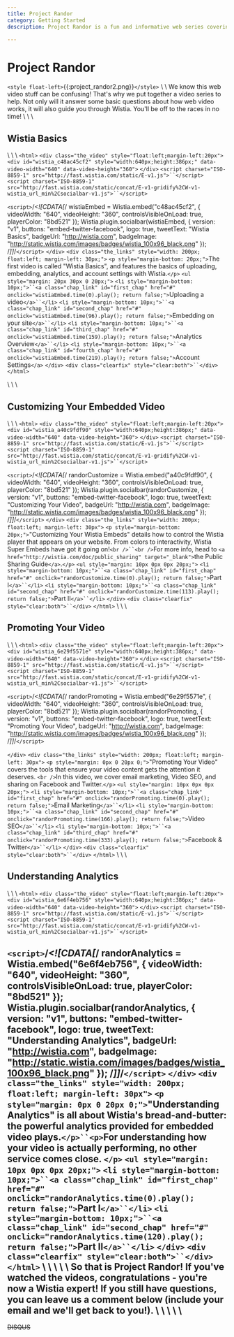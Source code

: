 ```yaml
---
title: Project Randor
category: Getting Started
description: Project Randor is a fun and informative web series covering the basics of Wistia. Join Chris and Jeff and they walk you through all there is to know about the Wistia application!

---
```


# Project Randor

`<style float-left>`{{:project_randor2.png}}`</style>`
\\
\\
We know this web video stuff can be confusing!  That's why we put together a video series to help.  Not only will it answer some basic questions about how web video works, it will also guide you through Wistia.  You'll be off to the races in no time!
\\
\\
\\
## Wistia Basics

\\
\\
\\
`<html>`
`<div class="the_video" style="float:left;margin-left:20px">`
`<div id="wistia_c48ac45cf2" style="width:640px;height:386px;" data-video-width="640" data-video-height="360">`&nbsp;`</div>`
`<script charset="ISO-8859-1" src="http://fast.wistia.com/static/E-v1.js">``</script>`
`<script charset="ISO-8859-1" src="http://fast.wistia.com/static/concat/E-v1-gridify%2CW-v1-wistia_url_min%2Csocialbar-v1.js">``</script>`

`<script>`/*<![CDATA[*/
wistiaEmbed = Wistia.embed("c48ac45cf2", {
    videoWidth: "640",
    videoHeight: "360",
    controlsVisibleOnLoad: true,
    playerColor: "8bd521"
});
Wistia.plugin.socialbar(wistiaEmbed, {
    version: "v1",
    buttons: "embed-twitter-facebook",
    logo: true,
    tweetText: "Wistia Basics",
    badgeUrl: "http://wistia.com",
    badgeImage: "http://static.wistia.com/images/badges/wistia_100x96_black.png"
});
/*]]*/`</script>`
`</div>`
`<div class="the_links" style="width: 200px; float:left; margin-left: 30px;">`
`<p style="margin-bottom: 20px;">`The first video is called "Wistia Basics", and features the basics of uploading, embedding, analytics, and account settings with Wistia.`</p>`
`<ul style="margin: 20px 30px 0 20px;">`
`<li style="margin-bottom: 10px;">``<a class="chap_link" id="first_chap" href="#" onclick="wistiaEmbed.time(0).play(); return false;">`Uploading a video`</a>``</li>`
`<li style="margin-bottom: 10px;">``<a class="chap_link" id="second_chap" href="#" onclick="wistiaEmbed.time(96).play(); return false;">`Embedding on your site`</a>``</li>`
`<li style="margin-bottom: 10px;">``<a class="chap_link" id="third_chap" href="#" onclick="wistiaEmbed.time(159).play(); return false;">`Analytics Overview`</a>``</li>`
`<li style="margin-bottom: 10px;">``<a class="chap_link" id="fourth_chap" href="#" onclick="wistiaEmbed.time(219).play(); return false;">`Account Settings`</a>`
`</div>`
`<div class="clearfix" style="clear:both">``</div>`
`</html>`


\\
\\
\\
## Customizing Your Embedded Video

\\
\\
\\
`<html>`
`<div class="the_video" style="float:left;margin-left:20px">`
`<div id="wistia_a40c9fdf90" style="width:640px;height:386px;" data-video-width="640" data-video-height="360">`&nbsp;`</div>`
`<script charset="ISO-8859-1" src="http://fast.wistia.com/static/E-v1.js">``</script>`
`<script charset="ISO-8859-1" src="http://fast.wistia.com/static/concat/E-v1-gridify%2CW-v1-wistia_url_min%2Csocialbar-v1.js">``</script>`

`<script>`/*<![CDATA[*/
randorCustomize = Wistia.embed("a40c9fdf90", {
    videoWidth: "640",
    videoHeight: "360",
    controlsVisibleOnLoad: true,
    playerColor: "8bd521"
});
Wistia.plugin.socialbar(randorCustomize, {
    version: "v1",
    buttons: "embed-twitter-facebook",
    logo: true,
    tweetText: "Customizing Your Video",
    badgeUrl: "http://wistia.com",
    badgeImage: "http://static.wistia.com/images/badges/wistia_100x96_black.png"
});
/*]]*/`</script>`
`</div>`
`<div class="the_links" style="width: 200px; float:left; margin-left: 30px">`
`<p style="margin-bottom: 20px;">`"Customizing Your Wistia Embeds" details how to control the Wistia player that appears on your website. From colors to interactivity, Wistia Super Embeds have got it going on!`<br />``<br />`For more info, head to `<a href="http://wistia.com/doc/public_sharing" target="_blank">`the Public Sharing Guide`</a>`.`</p>`
`<ul style="margin: 10px 0px 0px 20px;">`
`<li style="margin-bottom: 10px;">``<a class="chap_link" id="first_chap" href="#" onclick="randorCustomize.time(0).play(); return false;">`Part I`</a>``</li>`
`<li style="margin-bottom: 10px;">``<a class="chap_link" id="second_chap" href="#" onclick="randorCustomize.time(113).play(); return false;">`Part II`</a>``</li>`
`</div>`
`<div class="clearfix" style="clear:both">``</div>`
`</html>`
\\
\\
\\
## Promoting Your Video

\\
\\
\\
`<html>`
`<div class="the_video" style="float:left;margin-left:20px">`
`<div id="wistia_6e29f5571e" style="width:640px;height:386px;" data-video-width="640" data-video-height="360">`&nbsp;`</div>`
`<script charset="ISO-8859-1" src="http://fast.wistia.com/static/E-v1.js">``</script>`
`<script charset="ISO-8859-1" src="http://fast.wistia.com/static/concat/E-v1-gridify%2CW-v1-wistia_url_min%2Csocialbar-v1.js">``</script>`

`<script>`/*<![CDATA[*/
randorPromoting = Wistia.embed("6e29f5571e", {
    videoWidth: "640",
    videoHeight: "360",
    controlsVisibleOnLoad: true,
    playerColor: "8bd521"
});
Wistia.plugin.socialbar(randorPromoting, {
    version: "v1",
    buttons: "embed-twitter-facebook",
    logo: true,
    tweetText: "Promoting Your Video",
    badgeUrl: "http://wistia.com",
    badgeImage: "http://static.wistia.com/images/badges/wistia_100x96_black.png"
});
/*]]*/`</script>`

`</div>`
`<div class="the_links" style="width: 200px; float:left; margin-left: 30px">`
`<p style="margin: 0px 0 20px 0;">`"Promoting Your Video" covers the tools that ensure your video content gets the attention it deserves. `<br />`In this video, we cover email marketing, Video SEO, and sharing on Facebook and Twitter.`</p>`
`<ul style="margin: 10px 0px 0px 20px;">`
`<li style="margin-bottom: 10px;">``<a class="chap_link" id="first_chap" href="#" onclick="randorPromoting.time(0).play(); return false;">`Email Marketing`</a>``</li>`
`<li style="margin-bottom: 10px;">``<a class="chap_link" id="second_chap" href="#" onclick="randorPromoting.time(166).play(); return false;">`Video SEO`</a>``</li>`
`<li style="margin-bottom: 10px;">``<a class="chap_link" id="third_chap" href="#" onclick="randorPromoting.time(333).play(); return false;">`Facebook & Twitter`</a>``</li>`
`</div>`
`<div class="clearfix" style="clear:both">``</div>`
`</html>`
\\
\\
\\
## Understanding Analytics

\\
\\
\\
`<html>`
`<div class="the_video" style="float:left;margin-left:20px">`
`<div id="wistia_6e6f4eb756" style="width:640px;height:386px;" data-video-width="640" data-video-height="360">`&nbsp;`</div>`
`<script charset="ISO-8859-1" src="http://fast.wistia.com/static/E-v1.js">``</script>`
`<script charset="ISO-8859-1" src="http://fast.wistia.com/static/concat/E-v1-gridify%2CW-v1-wistia_url_min%2Csocialbar-v1.js">``</script>`

`<script>`/*<![CDATA[*/
randorAnalytics = Wistia.embed("6e6f4eb756", {
    videoWidth: "640",
    videoHeight: "360",
    controlsVisibleOnLoad: true,
    playerColor: "8bd521"
});
Wistia.plugin.socialbar(randorAnalytics, {
    version: "v1",
    buttons: "embed-twitter-facebook",
    logo: true,
    tweetText: "Understanding Analytics",
    badgeUrl: "http://wistia.com",
    badgeImage: "http://static.wistia.com/images/badges/wistia_100x96_black.png"
});
/*]]*/`</script>`
`</div>`
`<div class="the_links" style="width: 200px; float:left; margin-left: 30px">`
`<p style="margin: 0px 0 20px 0;">`"Understanding Analytics" is all about Wistia's bread-and-butter: the powerful analytics provided for embedded video plays.`</p>``<p>`For understanding how your video is actually performing, no other service comes close. `</p>`
`<ul style="margin: 10px 0px 0px 20px;">`
`<li style="margin-bottom: 10px;">``<a class="chap_link" id="first_chap" href="#" onclick="randorAnalytics.time(0).play(); return false;">`Part I`</a>``</li>`
`<li style="margin-bottom: 10px;">``<a class="chap_link" id="second_chap" href="#" onclick="randorAnalytics.time(120).play(); return false;">`Part II`</a>``</li>`
`</div>`
`<div class="clearfix" style="clear:both">``</div>`
`</html>`
\\
\\
\\
\\
\\
So that is Project Randor!  If you've watched the videos, congratulations - you're now a Wistia expert!  If you still have questions, you can leave us a comment below (include your email and we'll get back to you!).
\\
\\
\\
\\
\\
----
~~DISQUS~~
